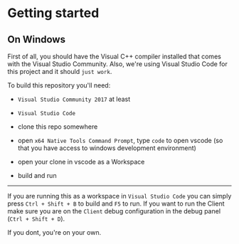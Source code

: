 # Getting started

## On Windows

First of all, you should have the Visual C++ compiler installed that comes with the Visual Studio Community.
Also, we're using Visual Studio Code for this project and it should `just work`.

To build this repository you'll need:
- `Visual Studio Community 2017` at least
- `Visual Studio Code`

- clone this repo somewhere
- open `x64 Native Tools Command Prompt`, type `code` to open vscode (so that you have access to windows development environment)
- open your clone in vscode as a Workspace
- build and run

---

If you are running this as a workspace in `Visual Studio Code` you can simply press `Ctrl + Shift + B` to build and `F5` to run.
If you want to run the Client make sure you are on the `Client` debug configuration in the debug panel (`Ctrl + Shift + D`).

If you dont, you're on your own.
